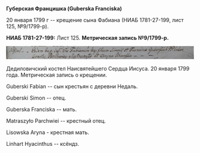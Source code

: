 **Губерская Францишка (Guberska Franciska)**

20 января 1799 г -- крещение сына Фабиана (НИАБ 1781-27-199, лист 125,
№9/1799-р).

**НИАБ 1781-27-199:** Лист 125. **Метрическая запись №9/1799-р.**

![](./media/10fb88991ac746178d4d8d5c8d64726d300061a2.png)

Дедиловичский костел Наисвятейшего Сердца Иисуса. 20 января 1799 года.
Метрическая запись о крещении.

Guberski Fabian -- сын крестьян с деревни Недаль.

Guberski Simon -- отец.

Guberska Franciska -- мать.

Matraszyło Parchwiei -- крестный отец.

Lisowska Aryna - крестная мать.

Linhart Hyacinthus -- ксёндз.
